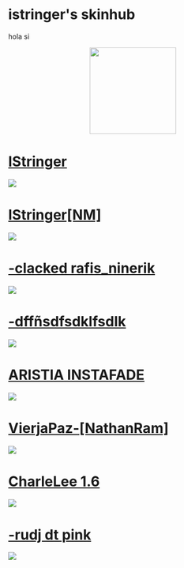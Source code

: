 # istringer's skinhub

hola si

<p align="center">
<a href="https://osu.ppy.sh/users/16918052">
  <img src="https://a.ppy.sh/16918052"  
       width="175"
       height="175"></a>
<br>

# [IStringer](https://github.com/agutin727/Catamarca-skins/raw/main/players/istringer/IStringer.osk)
[![](https://osu.ppy.sh/ss/19222214/00eb)](https://github.com/agutin727/Catamarca-skins/raw/main/players/istringer/IStringer.osk)

# [IStringer[NM]](https://github.com/agutin727/Catamarca-skins/raw/main/players/istringer/IStringer%5BNM%5D.osk)
[![](https://osu.ppy.sh/ss/19222218/461a)](https://github.com/agutin727/Catamarca-skins/raw/main/players/istringer/IStringer%5BNM%5D.osk)

# [-clacked rafis_ninerik](https://github.com/agutin727/Catamarca-skins/raw/main/players/istringer/-%20clacked%20rafis_ninerik.osk)
[![](https://osu.ppy.sh/ss/19222212/cb35)](https://github.com/agutin727/Catamarca-skins/raw/main/players/istringer/-%20clacked%20rafis_ninerik.osk)

# [-dffñsdfsdklfsdlk](https://github.com/agutin727/Catamarca-skins/raw/main/players/istringer/-dff%C3%B1sdfsdklfsdlk.osk)
[![](https://osu.ppy.sh/ss/19222204/5986)](https://github.com/agutin727/Catamarca-skins/raw/main/players/istringer/-dff%C3%B1sdfsdklfsdlk.osk)

# [ARISTIA INSTAFADE](https://github.com/agutin727/Catamarca-skins/raw/main/players/istringer/Aristia(instafade).osk)
[![](https://osu.ppy.sh/ss/19222195/584a)](https://github.com/agutin727/Catamarca-skins/raw/main/players/istringer/Aristia(instafade).osk)

# [VierjaPaz-[NathanRam]](https://github.com/agutin727/Catamarca-skins/raw/main/players/istringer/VierjaPaz-%5BNathanRam%5D.osk)
[![](https://osu.ppy.sh/ss/19222221/846c)](https://github.com/agutin727/Catamarca-skins/raw/main/players/istringer/VierjaPaz-%5BNathanRam%5D.osk)

# [CharleLee 1.6](https://github.com/agutin727/Catamarca-skins/raw/main/players/istringer/CharleLee%201.6.osk)
[![](https://osu.ppy.sh/ss/19224885/e710)](https://github.com/agutin727/Catamarca-skins/raw/main/players/istringer/CharleLee%201.6.osk)

# [-rudj dt pink](https://github.com/agutin727/Catamarca-skins/raw/main/players/istringer/-%20rudj%20dt%20pink.osk)
[![](https://osu.ppy.sh/ss/19224895/096a)](https://github.com/agutin727/Catamarca-skins/raw/main/players/istringer/-%20rudj%20dt%20pink.osk)

